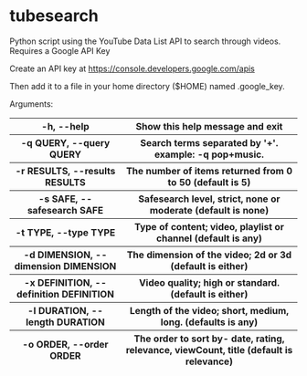 # tubesearch
Python script using the YouTube Data List API to search through videos.  Requires a Google API Key  

Create an API key at https://console.developers.google.com/apis 

Then add it to a file in your home directory ($HOME) named .google_key.

Arguments:

<table>
<thead>
<tr>
<th>-h, --help</th>                  
<th>Show this help message and exit</th> 
<tr>
<th>-q QUERY, --query QUERY</th>         
<th>Search terms separated by '+'.  example: -q pop+music.</th>
</tr>
<th>-r RESULTS, --results RESULTS       
<th>The number of items returned from 0 to 50 (default is 5)
</tr>
<th>-s SAFE, --safesearch SAFE     
<th>Safesearch level, strict, none or moderate (default is none)
</tr>
<th>-t TYPE, --type TYPE        
<th>Type of content; video, playlist or channel (default is any)
</tr>
<th>-d DIMENSION, --dimension DIMENSION 
<th>The dimension of the video; 2d or 3d (default is either)
</tr>
<th>-x DEFINITION, --definition DEFINITION
<th>Video quality; high or standard. (default is either)
</tr>
<th>-l DURATION, --length DURATION      
<th>Length of the video; short, medium, long. (defaults is any)
</tr>
<th>-o ORDER, --order ORDER         
<th>The order to sort by- date, rating, relevance, viewCount, title (default is relevance)
</tr>
</table>


